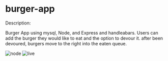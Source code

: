 # burger-app
Description:

Burger App using mysql, Node, and Express and handleabars. Users can add the burger they would like to eat and the option to devour it. after been devoured, burgers move to the right into the eaten queue.

![node](./assets/screenshot1.PNG)
![live](./assets/screenshot2.PNG)
